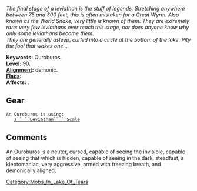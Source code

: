 *The final stage of a leviathan is the stuff of legends. Stretching
anywhere between 75 and 300 feet, this is often mistaken for a Great
Wyrm. Also known as the World Snake, very little is known of them. They
are extremely rare: very few leviathans ever reach this stage, nor does
anyone know why only some leviathans become them.*  
*They are generally asleep, curled into a circle at the bottom of the
lake. Pity the fool that wakes one...*

**Keywords:** Ouroburos.  
**[Level](Level.md "wikilink"):** 90.  
**[Alignment](Alignment.md "wikilink"):** demonic.  
**[Flags](:Category:_Mob_Types.md "wikilink"):**.  
**Affects:** .  

## Gear

`An Ouroburos is using:`  
<held in offhand>`   `[`a`` ``Leviathan`` ``Scale`](Leviathan_Scale.md "wikilink")

## Comments

An Ouroburos is a neuter, cursed, capable of seeing the invisible,
capable of seeing that which is hidden, capable of seeing in the dark,
steadfast, a kleptomaniac, very aggressive, armed with freezing breath,
and demonically aligned.

[Category:Mobs_In_Lake_Of_Tears](Category:Mobs_In_Lake_Of_Tears "wikilink")
